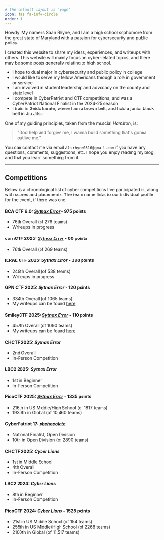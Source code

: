 ```yaml
---
# the default layout is 'page'
icon: fas fa-info-circle
order: 1
---
```


Howdy! My name is Saan Rhyne, and I am a high school sophomore from the great state of Maryland with a passion for cybersecurity and public policy.

I created this website to share my ideas, experiences, and writeups with others. This website will mainly focus on cyber-related topics, and there may be some posts generally relating to high school.

* I hope to dual major in cybersecurity and public policy in college
* I would like to serve my fellow Americans through a role in government or service
* I am involved in student leadership and advocacy on the county and state level
* I compete in CyberPatriot and CTF competitions, and was a CyberPatriot National Finalist in the 2024-25 season
* I train in Seido karate, where I am a brown belt, and hold a junior black belt in Jiu Jitsu

One of my guiding principles, taken from the muscial *Hamilton*, is:
> "God help and forgive me, I wanna build something that's gonna outlive me."

You can contact me via email at `srhyne0516@gmail.com` if you have any questions, comments, suggestions, etc. I hope you enjoy reading my blog, and that you learn something from it.

---

## Competitions
Below is a chronological list of cyber competitions I’ve participated in, along with scores and placements. The team name links to our individual profile for the event, if there was one.

#### BCA CTF 6.0: [*Sytnax Error*](https://play.bcactf.com/teams/70) - 975 points
* 76th Overall (of 276 teams)
* Writeups in progress

#### cornCTF 2025: [*Sytnax Error*](https://play.cornc.tf/users/105) - 60 points
* 76th Overall (of 269 teams)

#### IERAE CTF 2025: *Sytnax Error* - 398 points
* 249th Overall (of 538 teams)
* Writeups in progress

#### GPN CTF 2025: *Sytnax Error* - 120 points
* 334th Overall (of 1065 teams)
* My writeups can be found [here](/tags/gpn-ctf-2025/)

#### SmileyCTF 2025: [*Sytnax Error*](https://play.ctf.gg/profile/eYPIor_XVEJ2xog7iLugF) - 110 points
* 457th Overall (of 1090 teams)
* My writeups can be found [here](/tags/smileyctf-2025/)

#### CHCTF 2025: *Sytnax Error*
* 2nd Overall
* In-Person Competition

#### LBC2 2025: *Sytnax Error*
* 1st in Beginner
* In-Person Competition

#### PicoCTF 2025: [*Sytnax Error*](https://play.picoctf.org/teams/15354) - 1335 points
* 216th in US Middle/High School (of 1817 teams)
* 1930th in Global (of 10,460 teams)

#### CyberPatriot 17: [*pbchocolate*](https://www.uscyberpatriot.org/Documents/CP17_Program_2025_web.pdf#page=11)
* National Finalist, Open Division
* 10th in Open Division (of 2890 teams)

#### CHCTF 2025: *Cyber Lions*
* 1st in Middle School
* 4th Overall
* In-Person Competition

#### LBC2 2024: *Cyber Lions*
* 8th in Beginner
* In-Person Competition

#### PicoCTF 2024: [*Cyber Lions*](https://play.picoctf.org/teams/9972) - 1525 points
* 21st in US Middle School (of 154 teams)
* 255th in US Middle/High School (of 2268 teams)
* 2100th in Global (of 11,517 teams)
